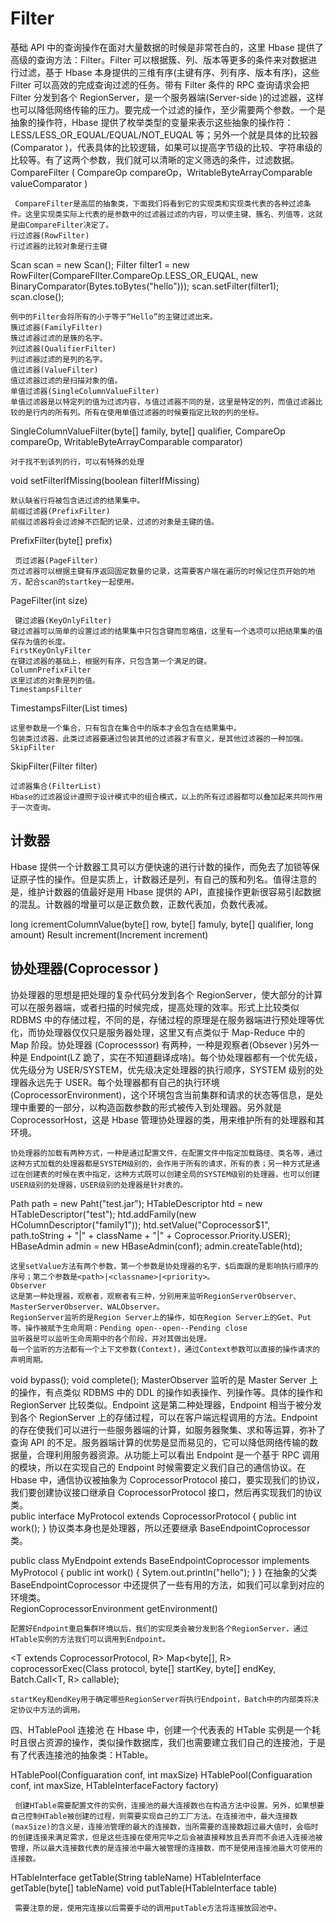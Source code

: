 # Filter

基础 API 中的查询操作在面对大量数据的时候是非常苍白的，这里 Hbase 提供了高级的查询方法：Filter。Filter 可以根据簇、列、版本等更多的条件来对数据进行过滤，基于 Hbase 本身提供的三维有序(主键有序、列有序、版本有序)，这些 Filter 可以高效的完成查询过滤的任务。带有 Filter 条件的 RPC 查询请求会把 Filter 分发到各个 RegionServer，是一个服务器端(Server-side )的过滤器，这样也可以降低网络传输的压力。要完成一个过滤的操作，至少需要两个参数。一个是抽象的操作符，Hbase 提供了枚举类型的变量来表示这些抽象的操作符：LESS/LESS_OR_EQUAL/EQUAL/NOT_EUQAL 等；另外一个就是具体的比较器(Comparator )，代表具体的比较逻辑，如果可以提高字节级的比较、字符串级的比较等。有了这两个参数，我们就可以清晰的定义筛选的条件，过滤数据。CompareFilter ( CompareOp compareOp，WritableByteArrayComparable valueComparator )

     CompareFilter是高层的抽象类，下面我们将看到它的实现类和实现类代表的各种过滤条件。这里实现类实际上代表的是参数中的过滤器过滤的内容，可以使主键、簇名、列值等，这就是由CompareFilter决定了。
    行过滤器(RowFilter)
    行过滤器的比较对象是行主键

Scan scan = new Scan(); Filter filter1 = new RowFilter(CompareFIlter.CompareOp.LESS_OR_EUQAL, new BinaryComparator(Bytes.toBytes("hello"))); scan.setFilter(filter1); scan.close();

    例中的Filter会将所有的小于等于“Hello”的主键过滤出来。
    簇过滤器(FamilyFilter)
    簇过滤器过滤的是簇的名字。
    列过滤器(QualifierFilter)
    列过滤器过滤的是列的名字。
    值过滤器(ValueFilter)
    值过滤器过滤的是扫描对象的值。
    单值过滤器(SingleColumnValueFilter)
    单值过滤器是以特定列的值为过滤内容，与值过滤器不同的是，这里是特定的列，而值过滤器比较的是行内的所有列。所有在使用单值过滤器的时候要指定比较的列的坐标。

SingleColumnValueFilter(byte[] family, byte[] qualifier, CompareOp compareOp, WritableByteArrayComparable comparator)

    对于找不到该列的行，可以有特殊的处理

void setFilterIfMissing(boolean filterIfMissing)

    默认缺省行将被包含进过滤的结果集中。
    前缀过滤器(PrefixFilter)
    前缀过滤器将会过滤掉不匹配的记录，过滤的对象是主键的值。

PrefixFilter(byte[] prefix)

     页过滤器(PageFilter)
    页过滤器可以根据主键有序返回固定数量的记录，这需要客户端在遍历的时候记住页开始的地方，配合scan的startkey一起使用。

PageFilter(int size)

     键过滤器(KeyOnlyFilter)
    键过滤器可以简单的设置过滤的结果集中只包含键而忽略值，这里有一个选项可以把结果集的值保存为值的长度。
    FirstKeyOnlyFilter
    在键过滤器的基础上，根据列有序，只包含第一个满足的键。
    ColumnPrefixFilter
    这里过滤的对象是列的值。
    TimestampsFilter

TimestampsFilter(List<Long> times)

    这里参数是一个集合，只有包含在集合中的版本才会包含在结果集中。
    包装类过滤器，此类过滤器要通过包装其他的过滤器才有意义，是其他过滤器的一种加强。
    SkipFilter

SkipFilter(Filter filter)

    过滤器集合(FilterList)
    Hbase的过滤器设计遵照于设计模式中的组合模式，以上的所有过滤器都可以叠加起来共同作用于一次查询。

## 计数器

Hbase 提供一个计数器工具可以方便快速的进行计数的操作，而免去了加锁等保证原子性的操作。但是实质上，计数器还是列，有自己的簇和列名。值得注意的是，维护计数器的值最好是用 Hbase 提供的 API，直接操作更新很容易引起数据的混乱。计数器的增量可以是正数负数，正数代表加，负数代表减。

long icrementColumnValue(byte[] row, byte[] famuly, byte[] qualifier, long amount) Result increment(Increment increment)

## 协处理器(Coprocessor )

协处理器的思想是把处理的复杂代码分发到各个 RegionServer，使大部分的计算可以在服务器端，或者扫描的时候完成，提高处理的效率。形式上比较类似 RDBMS 中的存储过程，不同的是，存储过程的原理是在服务器端进行预处理等优化，而协处理器仅仅只是服务器处理，这里又有点类似于 Map-Reduce 中的 Map 阶段。协处理器 (Coprocesssor) 有两种，一种是观察者(Obsever )另外一种是 Endpoint(LZ 跪了，实在不知道翻译成啥)。每个协处理器都有一个优先级，优先级分为 USER/SYSTEM，优先级决定处理器的执行顺序，SYSTEM 级别的处理器永远先于 USER。每个处理器都有自己的执行环境 (CoprocessorEnvironment)，这个环境包含当前集群和请求的状态等信息，是处理中重要的一部分，以构造函数参数的形式被传入到处理器。另外就是 CoprocessorHost，这是 Hbase 管理协处理器的类，用来维护所有的处理器和其环境。

    协处理器的加载有两种方式，一种是通过配置文件，在配置文件中指定加载路径、类名等，通过这种方式加载的处理器都是SYSTEM级别的，会作用于所有的请求，所有的表；另一种方式是通过在创建表的时候在表中指定，这种方式既可以创建全局的SYSTEM级别的处理器，也可以创建USER级别的处理器，USER级别的处理器是针对表的。

Path path = new Paht("test.jar"); HTableDescriptor htd = new HTableDescriptor("test"); htd.addFamily(new HColumnDescriptor("family1")); htd.setValue("Coprocessor\$1", path.toString + "|" + className + "|" + Coprocessor.Priority.USER); HBaseAdmin admin = new HBaseAdmin(conf); admin.createTable(htd);

    这里setValue方法有两个参数，第一个参数是协处理器的名字，$后面跟的是影响执行顺序的序号；第二个参数是<path>|<classname>|<priority>。
    Observer
    这是第一种处理器，观察者，观察者有三种，分别用来监听RegionServerObserver、MasterServerObserver、WALObserver。
    RegionServer监听的是Region Server上的操作，如在Region Server上的Get、Put等。操作被赋予生命周期：Pending open--open--Pending close
    监听器是可以监听生命周期中的各个阶段，并对其做出处理。
    每一个监听的方法都有一个上下文参数(Context)，通过Context参数可以直接的操作请求的声明周期。

void bypass(); void complete(); MasterObserver 监听的是 Master Server 上的操作，有点类似 RDBMS 中的 DDL 的操作如表操作、列操作等。具体的操作和 RegionServer 比较类似。Endpoint 这是第二种处理器，Endpoint 相当于被分发到各个 RegionServer 上的存储过程，可以在客户端远程调用的方法。Endpoint 的存在使我们可以进行一些服务器端的计算，如服务器聚集、求和等运算，弥补了查询 API 的不足。服务器端计算的优势是显而易见的，它可以降低网络传输的数据量，合理利用服务器资源。从功能上可以看出 Endpoint 是一个基于 RPC 调用的模块，所以在实现自己的 Endpoint 时候需要定义我们自己的通信协议。在 Hbase 中，通信协议被抽象为 CoprocessorProtocol 接口，要实现我们的协议，我们要创建协议接口继承自 CoprocessorProtocol 接口，然后再实现我们的协议类。\
public interface MyProtocol extends CoprocessorProtocol { public int work(); } 协议类本身也是处理器，所以还要继承 BaseEndpointCoprocessor 类。

public class MyEndpoint extends BaseEndpointCoprocessor implements MyProtocol { public int work() { Sytem.out.println("hello"); } } 在抽象的父类 BaseEndpointCoprocessor 中还提供了一些有用的方法，如我们可以拿到对应的环境类。\
RegionCoprocessorEnvironment getEnvironment()

    配置好Endpoint重启集群环境以后，我们的实现类会被分发到各个RegionServer，通过HTable实例的方法我们可以调用到Endpoint。

<T extends CoprocessorProtocol, R> Map<byte[], R> coprocessorExec(Class<T> protocol, byte[] startKey, byte[] endKey, Batch.Call<T, R> callable);

    startKey和endKey用于确定哪些RegionServer将执行Endpoint，Batch中的内部类将决定协议中方法的调用。

四、HTablePool 连接池 在 Hbase 中，创建一个代表表的 HTable 实例是一个耗时且很占资源的操作，类似操作数据库，我们也需要建立我们自己的连接池，于是有了代表连接池的抽象类：HTable。

HTablePool(Configuaration conf, int maxSize) HTablePool(Configuaration conf, int maxSize, HTableInterfaceFactory factory)

     创建HTable需要配置文件的实例，连接池的最大连接数也在构造方法中设置。另外，如果想要自己控制HTable被创建的过程，则需要实现自己的工厂方法。在连接池中，最大连接数(maxSize)的含义是，连接池管理的最大的连接数，当所需要的连接数超过最大值时，会临时的创建连接来满足需求，但是这些连接在使用完毕之后会被直接释放且丢弃而不会进入连接池被管理，所以最大连接数代表的是连接池中最大被管理的连接数，而不是使用连接池最大可使用的连接数。

HTableInterface getTable(String tableName) HTableInterface getTable(byte[] tableName) void putTable(HTableInterface table)

     需要注意的是，使用完连接以后需要手动的调用putTable方法将连接放回池中。
